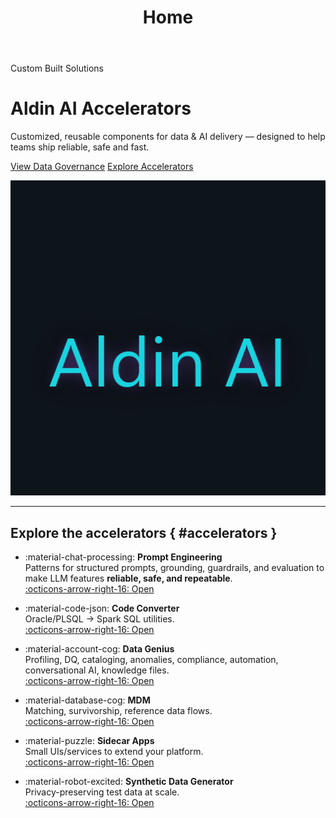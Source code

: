 ﻿---
title: Home
hide:
  - toc
---

<!-- =================== HERO =================== -->
<div class="hero">

  <div class="hero__left">
    <div class="hero__kicker">Custom Built Solutions</div>
    <h1 class="hero__title">Aldin AI Accelerators</h1>
    <p class="hero__subtitle">
      Customized, reusable components for data & AI delivery — designed to help teams ship reliable, safe and fast.
    </p>
    <p class="hero__cta">
      <a class="md-button md-button--primary" href="data-governance/index.md">View Data Governance</a>
      <a class="md-button md-button--secondary" href="#accelerators">Explore Accelerators</a>
    </p>
  </div>

  <div class="hero__art">
    <img class="hero__logo" src="_assets/aldin-logo.png" alt="Aldin AI logo">
  </div>

</div>
<!-- ================ /HERO ===================== -->

<!-- Keep your existing sections below (accelerators grid, etc.) -->


---

## Explore the accelerators { #accelerators }

<div class="grid cards" markdown>

- :material-chat-processing: **Prompt Engineering**  
  Patterns for structured prompts, grounding, guardrails, and evaluation to make LLM features **reliable, safe, and repeatable**.  
  [:octicons-arrow-right-16: Open](prompt-engineering//)

- :material-code-json: **Code Converter**  
  Oracle/PLSQL → Spark SQL utilities.  
  [:octicons-arrow-right-16: Open](code-converter//)

- :material-account-cog: **Data Genius**  
  Profiling, DQ, cataloging, anomalies, compliance, automation, conversational AI, knowledge files.  
  [:octicons-arrow-right-16: Open](data-buddy//)

- :material-database-cog: **MDM**  
  Matching, survivorship, reference data flows.  
  [:octicons-arrow-right-16: Open](mdm//)

- :material-puzzle: **Sidecar Apps**  
  Small UIs/services to extend your platform.  
  [:octicons-arrow-right-16: Open](sidecar-applications//)

- :material-robot-excited: **Synthetic Data Generator**  
  Privacy-preserving test data at scale.  
  [:octicons-arrow-right-16: Open](synthetic-data-generator//)

</div>


